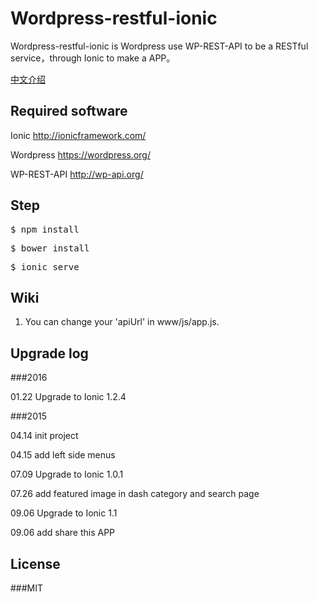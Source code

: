 # Wordpress-restful-ionic
Wordpress-restful-ionic is Wordpress use WP-REST-API to be a RESTful service，through Ionic to make a APP。 

[中文介绍](https://github.com/oukan/wordpress-restful-ionic/blob/master/README-cn.md)

## Required software

Ionic http://ionicframework.com/

Wordpress https://wordpress.org/

WP-REST-API http://wp-api.org/

## Step
<pre>$ npm install </pre>
<pre>$ bower install </pre>
<pre>$ ionic serve </pre>

## Wiki
1. You can change your 'apiUrl' in www/js/app.js.

## Upgrade log
###2016

01.22 Upgrade to Ionic  1.2.4

###2015

04.14 init project

04.15 add left side menus

07.09 Upgrade to Ionic  1.0.1

07.26 add featured image in dash category and search page

09.06 Upgrade to Ionic  1.1

09.06 add share this APP

## License

###MIT

